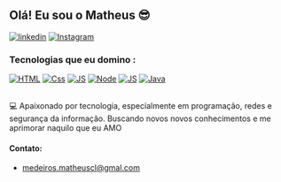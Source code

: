 ## Olá! Eu sou o Matheus 😎

[![linkedin](https://img.shields.io/badge/LinkedIn-0077B5?style=for-the-badge&logo=linkedin&logoColor=white)](https://www.linkedin.com/in/matheus-medeiros-0a302829b/)
[![Instagram](https://img.shields.io/badge/Instagram-E4405F?style=for-the-badge&logo=instagram&logoColor=white)](https://www.instagram.com/mmamedeiros/?next=%2Frei_das_trufas%2F)


### Tecnologias que eu domino : <br>
[![HTML](https://img.shields.io/badge/HTML5-E34F26?style=for-the-badge&logo=html5&logoColor=white)]()
[![Css](https://img.shields.io/badge/CSS3-1572B6?style=for-the-badge&logo=css3&logoColor=white)]()
[![JS](https://img.shields.io/badge/JavaScript-F7DF1E?style=for-the-badge&logo=javascript&logoColor=black)]()
[![Node](https://img.shields.io/badge/Node.js-43853D?style=for-the-badge&logo=node.js&logoColor=white)]()
[![JS](https://img.shields.io/badge/Bootstrap-563D7C?style=for-the-badge&logo=bootstrap&logoColor=white)]() 
[![Java](https://img.shields.io/badge/Java-ED8B00?style=for-the-badge&logo=openjdk&logoColor=white)]() 
<br><br>


💻 Apaixonado por tecnologia, especialmente em programação, redes e segurança da informação. Buscando novos novos conhecimentos e me aprimorar naquilo que eu AMO 

#### Contato: <br>
- [medeiros.matheuscl@gmal.com](medeiros.matheuscl@gmal.com)
